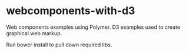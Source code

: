 # webcomponents-with-d3

Web components examples using Polymer. D3 examples used to create graphical web markup.

Run bower install to pull down required libs.